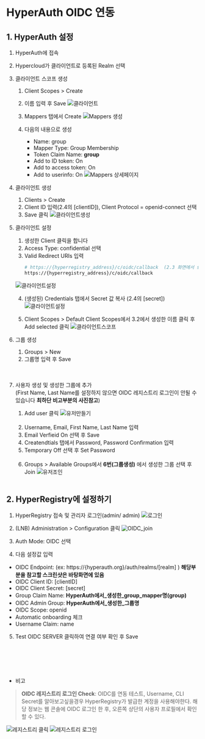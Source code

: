 # HyperAuth OIDC 연동



## 1. HyperAuth 설정
    
1. HyperAuth에 접속
   
2. Hypercloud가 클라이언트로 등록된 Realm 선택 

3. 클라이언트 스코프 생성

   1. Client Scopes > Create
   2. 이름 입력 후 Save
    ![클라이언트](client.png)
    
   3. Mappers 탭에서 Create
    ![Mappers 생성](Mappers.png)
    
   4. 다음의 내용으로 생성
      - Name: group
      - Mapper Type: Group Membership
      - Token Claim Name: **group**
      - Add to ID token: On
      - Add to access token: On
      - Add to userinfo: On
    ![Mappers 상세페이지](Mappers2.png)
    
    
4. 클라이언트 생성

   1. Clients > Create
   2. Client ID 입력(2.4의 [clientID]), Client Protocol = openid-connect 선택 
   3. Save 클릭
    ![클라이언트생성](create_client.png)
    
5. 클라이언트 설정
   1. 생성한 Client 클릭을 합니다
   2. Access Type: confidential 선택
   3. Valid Redirect URIs 입력 
      ```bash
      # https://{hyperregistry_address}/c/oidc/callback  (2.3 화면에서 save 버튼 위에 나타난 URL)
      https://{hyperregistry_address}/c/oidc/callback 
      ```
   ![클라이언트설정](setting_client.png)
   
   4. (생성된) Credentials 탭에서 Secret 값 복사 (2.4의 [secret])
   ![클라이언트설정](setting_client2.png)
   
   5. Client Scopes > Default Client Scopes에서 3.2에서 생성한 이름 클릭 후 Add selected 클릭 
   ![클라이언트스코프](Default_Client_Scopes.png)
   
6. 그룹 생성

   1. Groups > New
   2. 그룹명 입력 후 Save
    <br><br><br>


7. 사용자 생성 및 생성한 그룹에 추가 <br>
   (First Name, Last Name를 설정하지 않으면 OIDC 레지스트리 로그인이 안될 수 있습니다 **최하단 비고부분의 사진참고**)
   
   1. Add user 클릭
   ![유저만들기](user_create.png)
   <br>
   
   2. Username, Email, First Name, Last Name 입력 
   3. Email Verfieid On 선택 후 Save
   4. Createndtials 탭에서 Password, Password Confirmation 입력
   5. Temporary Off 선택 후 Set Password
   <br>
   
   6. Groups > Available Groups에서 **6번(그룹생성)** 에서 생성한 그룹 선택 후 Join
   ![유저조인](user_join.png)
   <br>
   
## 2. HyperRegistry에 설정하기

1. HyperRegistry 접속 및 관리자 로그인(admin/ admin)
![로그인](hyper_login.png)

2. (LNB) Administration > Configuration 클릭
![OIDC_join](HyperAuth_OIDC_join.png)

3. Auth Mode: OIDC 선택
   
4. 다음 설정값 입력

- OIDC Endpoint: (ex: https://{hyperauth.org}/auth/realms/[realm] ) **해당부분을 참고할 스크린샷은 바탕화면에 있음**
- OIDC Client ID: [clientID]
- OIDC Client Secret: [secret]
- Group Claim Name: **HyperAuth에서_생성한_group_mapper명(group)**
- OIDC Admin Group: **HyperAuth에서_생성한_그룹명**
- OIDC Scope: openid
- Automatic onboarding 체크
- Username Claim: name

5. Test OIDC SERVER 클릭하여 연결 여부 확인 후 Save


<br><br><br><br>
- 비고

> **OIDC 레지스트리 로그인 Check**: OIDC를 연동 테스트, Username, CLI Secret를 알아보고싶을경우
  HyperRegistry가 발급한 계정을 사용해야한다. 해당 정보는 웹 콘솔에 OIDC 로그인 한 후, 오른쪽 상단의 사용자 프로필에서 확인할 수 있다. 

![레지스트리 클릭](OIDC_CLICK.png)
![레지스트리 로그인](user_profile.png)


